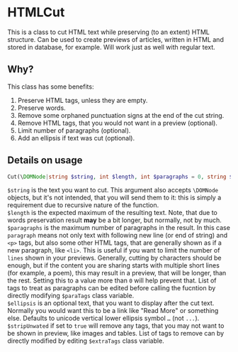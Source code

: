 # HTMLCut
This is a class to cut HTML text while preserving (to an extent) HTML structure. Can be used to create previews of articles, written in HTML and stored in database, for example. Will work just as well with regular text.

## Why?
This class has some benefits:
1. Preserve HTML tags, unless they are empty.
2. Preserve words.
3. Remove some orphaned punctuation signs at the end of the cut string.
4. Remove HTML tags, that you would not want in a preview (optional).
5. Limit number of paragraphs (optional).
6. Add an ellipsis if text was cut (optional).

## Details on usage
```php
Cut(\DOMNode|string $string, int $length, int $paragraphs = 0, string $ellipsis = '…', bool $stripUnwated = true)
```
`$string` is the text you want to cut. This argument also accepts `\DOMNode` objects, but it's not intended, that you will send them to it: this is simply a requirement due to recursive nature of the function.  
`$length` is the expected maximum of the resulting text. Note, that due to words preservation result **may** be a bit longer, but normally, not by much.  
`$paragraphs` is the maximum number of paragraphs in the result. In this case `paragraph` means not only text with following new line (or end of string) and `<p>` tags, but also some other HTML tags, that are generally shown as if a new paragraph, like `<li>`. This is useful if you want to limit the number of `lines` shown in your previews. Generally, cutting by characters should be enough, but if the content you are sharing starts with multiple short lines (for example, a poem), this may result in a preview, that will be longer, than the rest. Setting this to a value more than `0` will help prevent that. List of tags to treat as paragraphs can be edited before calling the fucntion by directly modifying `$paraTags` class variable.  
`$ellipsis` is an optional text, that you want to display after the cut text. Normally you would want this to be a link like "Read More" or something else. Defaults to unicode vertical lower ellipsis symbol `…` (not `...`).  
`$stripUnwated` if set to `true` will remove any tags, that you may not want to be shown in preview, like images and tables. List of tags to remove can by directly modified by editing `$extraTags` class variable.